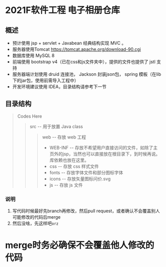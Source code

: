 # 2021F软件工程 电子相册仓库
## 概述
* 预计使用 jsp + servlet + Javabean 经典结构实现 MVC 。
* 服务器使用Tomcat https://tomcat.apache.org/download-90.cgi
* 数据库使用 MySQL 8
* 前端使用 bootstrap v4（已在css和js文件夹中），提供的文件也提供了 jstl 支持
* 服务器端计划使用 druid 连接池， Jackson 封装json包， spring 模板（在lib下的jar包，使用前需导入工程中）
* 开发环境建议使用 IDEA，目录结构请参考下一节

## 目录结构
> Codes Here
>> src -- 用于放置 Java class
>>> web -- 存放 web 工程
>>> * WEB-INF -- 存放不希望用户直接访问的文件，如除了主页外的jsp，当然也可以直接放在根目录下，到时候再说。库依赖也放在这里。
>>> * css -- 存放 css 样式文件
>>> * fonts -- 存放字体文件和部分图标字体
>>> * icons -- 存放矢量图标问价.svg
>>> * js -- 存放 js 文件

### 说明
1. 写代码时候最好先branch再修改，然后pull request，或者确认不会覆盖别人可能修改的代码后merge
2. 然后没啥，先这样吧`orz`

# merge时务必确保不会覆盖他人修改的代码

